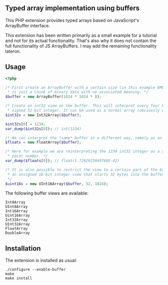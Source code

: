 Typed array implementation using buffers
----------------------------------------

This PHP extension provides typed arrays based on JavaScript's ArrayBuffer interface.

This extension has been written primarily as a small example for a tutorial and not for its actual
functionality. That's also why it does not contain the full functionality of JS ArrayBuffers. I may
add the remaining functionality lateron.

Usage
-----

```php
<?php

/* First create an ArrayBuffer with a certain size (in this example 8MB). The array buffer itself
 * is just a chunk of binary data with no associated meaning. */
$buffer = new ArrayBuffer(1024 * 1024 * 8);

/* Create an int32 view on the buffer. This will interpret every four bytes of the buffer as one
 * signed 32-bit integer. It can be used as a normal array (obviously only in the allowed range) */
$int32s = new Int32Array($buffer);

$int32s[0] = 1234;
var_dump($int32s[0]); // int(1234)

/* We can interpret the *same* buffer in a different way, namely as an array of floats */
$floats = new FloatArray($buffer);

/* Here for example we are reinterpreting the 1234 int32 integer as a single-precision floating
 * point number. */
var_dump($floats[0]); // float(1.7292023049768E-42)

/* It is also possible to restrict the view to a certain part of the buffer. E.g. here we create
 * an unsigned 16-bit integer view that starts 32 bytes into the buffer and contains 1024 elements.
 */
$uint16s = new UInt16Array($buffer, 32, 1024);
```

The following buffer views are available:

    Int8Array
    UInt8Array
    Int16Array
    Uint16Array
    Int32Array
    UInt32Array
    FloatArray
    DoubleArray

Installation
------------

The extension is installed as usual:

    ./configure --enable-buffer
    make
    make install
